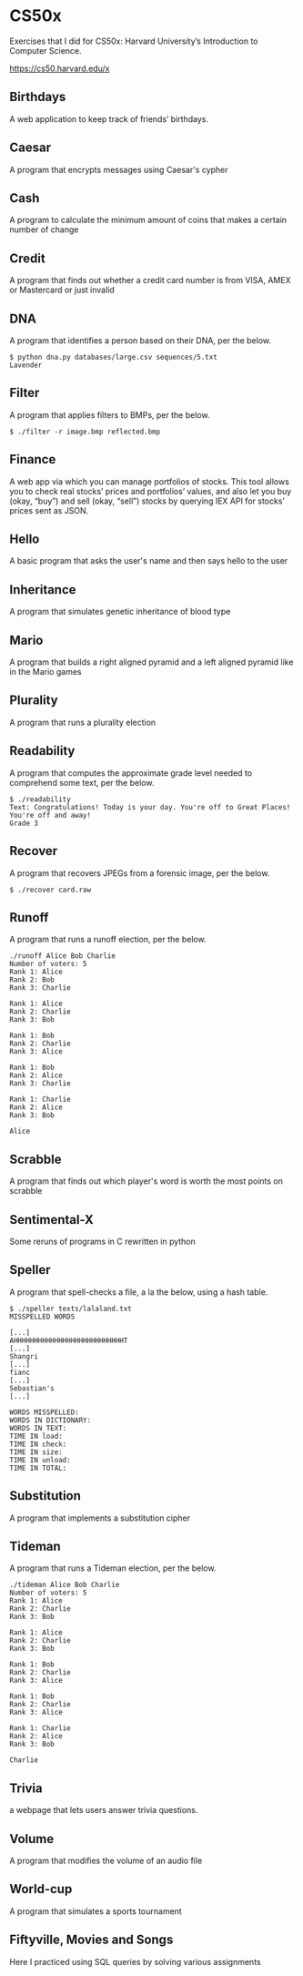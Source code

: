 # CS50x
Exercises that I did for CS50x: Harvard University’s Introduction to Computer Science.

https://cs50.harvard.edu/x

## Birthdays
A web application to keep track of friends’ birthdays.

## Caesar
A program that encrypts messages using Caesar's cypher

## Cash
A program to calculate the minimum amount of coins that makes a certain number of change

## Credit
A program that finds out whether a credit card number is from VISA, AMEX or Mastercard or just invalid

## DNA
A program that identifies a person based on their DNA, per the below.
```
$ python dna.py databases/large.csv sequences/5.txt
Lavender
```

## Filter
A program that applies filters to BMPs, per the below.
```
$ ./filter -r image.bmp reflected.bmp
```

## Finance
A web app via which you can manage portfolios of stocks. 
This tool allows you to check real stocks’ prices and portfolios’ values, and also let you buy (okay, “buy”) and sell (okay, “sell”) stocks by querying IEX API for stocks’ prices sent as JSON.

## Hello
A basic program that asks the user's name and then says hello to the user

## Inheritance
A program that simulates genetic inheritance of blood type

## Mario
A program that builds a right aligned pyramid and a left aligned pyramid like in the Mario games

## Plurality
A program that runs a plurality election

## Readability
A program that computes the approximate grade level needed to comprehend some text, per the below.
```
$ ./readability
Text: Congratulations! Today is your day. You're off to Great Places! You're off and away!
Grade 3
```

## Recover
A program that recovers JPEGs from a forensic image, per the below.
```
$ ./recover card.raw
```

## Runoff
A program that runs a runoff election, per the below.
```
./runoff Alice Bob Charlie
Number of voters: 5
Rank 1: Alice
Rank 2: Bob
Rank 3: Charlie

Rank 1: Alice
Rank 2: Charlie
Rank 3: Bob

Rank 1: Bob
Rank 2: Charlie
Rank 3: Alice

Rank 1: Bob
Rank 2: Alice
Rank 3: Charlie

Rank 1: Charlie
Rank 2: Alice
Rank 3: Bob

Alice
```

## Scrabble
A program that finds out which player's word is worth the most points on scrabble

## Sentimental-X
Some reruns of programs in C rewritten in python

## Speller
A program that spell-checks a file, a la the below, using a hash table.
```
$ ./speller texts/lalaland.txt
MISSPELLED WORDS

[...]
AHHHHHHHHHHHHHHHHHHHHHHHHHHHT
[...]
Shangri
[...]
fianc
[...]
Sebastian's
[...]

WORDS MISSPELLED:
WORDS IN DICTIONARY:
WORDS IN TEXT:
TIME IN load:
TIME IN check:
TIME IN size:
TIME IN unload:
TIME IN TOTAL:
```

## Substitution
A program that implements a substitution cipher

## Tideman
A program that runs a Tideman election, per the below.
```
./tideman Alice Bob Charlie
Number of voters: 5
Rank 1: Alice
Rank 2: Charlie
Rank 3: Bob

Rank 1: Alice
Rank 2: Charlie
Rank 3: Bob

Rank 1: Bob
Rank 2: Charlie
Rank 3: Alice

Rank 1: Bob
Rank 2: Charlie
Rank 3: Alice

Rank 1: Charlie
Rank 2: Alice
Rank 3: Bob

Charlie
```

## Trivia
a webpage that lets users answer trivia questions.

## Volume
A program that modifies the volume of an audio file

## World-cup
A program that simulates a sports tournament

## Fiftyville, Movies and Songs
Here I practiced using SQL queries by solving various assignments

